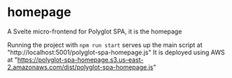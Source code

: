 # homepage
A Svelte micro-frontend for Polyglot SPA, it is the homepage

Running the project with `npm run start` serves up the main script at "http://localhost:5001/polyglot-spa-homepage.js"
It is deployed using AWS at "https://polyglot-spa-homepage.s3.us-east-2.amazonaws.com/dist/polyglot-spa-homepage.js"

